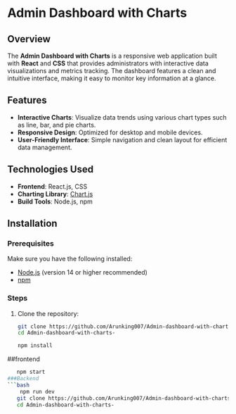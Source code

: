 # Admin Dashboard with Charts



## Overview

The **Admin Dashboard with Charts** is a responsive web application built with **React** and **CSS** that provides administrators with interactive data visualizations and metrics tracking. The dashboard features a clean and intuitive interface, making it easy to monitor key information at a glance.

## Features

- **Interactive Charts**: Visualize data trends using various chart types such as line, bar, and pie charts.
- **Responsive Design**: Optimized for desktop and mobile devices.
- **User-Friendly Interface**: Simple navigation and clean layout for efficient data management.

## Technologies Used

- **Frontend**: React.js, CSS
- **Charting Library**: [Chart.js](https://www.chartjs.org/)
- **Build Tools**: Node.js, npm

## Installation

### Prerequisites

Make sure you have the following installed:

- [Node.js](https://nodejs.org/) (version 14 or higher recommended)
- [npm](https://www.npmjs.com/)

### Steps

1. Clone the repository:

   ```bash
   git clone https://github.com/Arunking007/Admin-dashboard-with-charts-.git
   cd Admin-dashboard-with-charts-

   npm install
##frontend
```bash
   npm start
###Backend
```bash
    npm run dev
   git clone https://github.com/Arunking007/Admin-dashboard-with-charts-.git
   cd Admin-dashboard-with-charts-
                          
